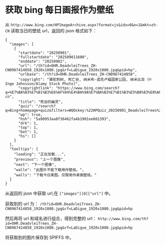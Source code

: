 # 获取 bing 每日画报作为壁纸

  从 `http://www.bing.com/HPImageArchive.aspx?format=js&idx=0&n=1&mkt=zh-CN` 读取当日的壁纸 url，返回的 json 格式如下：

```
{
  "images": [
    {
      "startdate": "20250901",
      "fullstartdate": "202509011600",
      "enddate": "20250902",
      "url": "/th?id=OHR.DeadvleiTrees_ZH-CN0967414858_1920x1080.jpg&rf=LaDigue_1920x1080.jpg&pid=hp",
      "urlbase": "/th?id=OHR.DeadvleiTrees_ZH-CN0967414858",
      "copyright": "骆驼刺树, 死亡谷, 纳米布-诺克卢福国家公园, 纳米比亚 (© Inge Johnsson/Alamy Stock Photo)",
      "copyrightlink": "https://www.bing.com/search?q=%E7%BA%B3%E7%B1%B3%E6%AF%94%E4%BA%9A%E7%BA%B3%E7%B1%B3%E5%B8%83%E8%AF%BA%E5%85%8B%E8%B7%AF%E7%A6%8F%E5%85%AC%E5%9B%AD&form=hpcapt&mkt=zh-cn",
      "title": "死谷的幽灵",
      "quiz": "/search?q=Bing+homepage+quiz&filters=WQOskey:%22HPQuiz_20250901_DeadvleiTrees%22&FORM=HPQUIZ",
      "wp": true,
      "hsh": "5a90953aa8f36462fa4b1901ee601393",
      "drk": 1,
      "top": 1,
      "bot": 1,
      "hs": []
    }
  ],
  "tooltips": {
    "loading": "正在加载...",
    "previous": "上一个图像",
    "next": "下一个图像",
    "walle": "此图片不能下载用作壁纸。",
    "walls": "下载今日美图。仅限用作桌面壁纸。"
  }
}
```

  从返回的 json 中获取 url,在 `["images"][0]["url"]` 中。

  获取到的 url 为： `/th?id=OHR.DeadvleiTrees_ZH-CN0967414858_1920x1080.jpg&rf=LaDigue_1920x1080.jpg&pid=hp` 

  然后再将 url 和域名进行组合，得到完整的 url： `http://www.bing.com/th?id=OHR.DeadvleiTrees_ZH-CN0967414858_1920x1080.jpg&rf=LaDigue_1920x1080.jpg&pid=hp`

  将获取到的图片保存到 SPIFFS 中。

